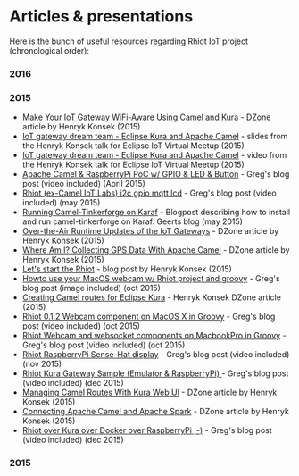 # Articles & presentations

Here is the bunch of useful resources regarding Rhiot IoT project (chronological order):

### 2016



### 2015

- [Make Your IoT Gateway WiFi-Aware Using Camel and Kura](http://java.dzone.com/articles/make-your-iot-gateway-wifi) - DZone article by Henryk Konsek (2015)
- [IoT gateway dream team - Eclipse Kura and Apache Camel](http://www.slideshare.net/hekonsek/io-t-gateway-dream-team-eclipse-kura-and-apache-camel) - slides from the Henryk Konsek talk for Eclipse IoT Virtual Meetup (2015)
- [IoT gateway dream team - Eclipse Kura and Apache Camel](https://www.youtube.com/watch?v=mli5c-oTN1U) - video from the Henryk Konsek talk for Eclipse IoT Virtual Meetup (2015)
- [Apache Camel & RaspberryPi PoC w/ GPIO & LED & Button](http://gautric.github.io/blog/2015/04/03/apache-camel-raspberrypi-integration.html) - Greg's blog post (video included) (April 2015)
- [Rhiot (ex-Camel IoT Labs) i2c gpio mqtt lcd](http://gautric.github.io/blog/2015/05/20/camel-iot-labs-i2c-gpio-mqtt-lcd.html) - Greg's blog post (video included) (may 2015)
- [Running Camel-Tinkerforge on Karaf](https://geertschuring.wordpress.com/2015/05/25/running-camel-tinkerforge-on-karaf/) - Blogpost describing how to install and run camel-tinkerforge on Karaf. Geerts blog (may 2015)
- [Over-the-Air Runtime Updates of the IoT Gateways](http://java.dzone.com/articles/over-air-runtime-updates-iot) - DZone article by Henryk Konsek (2015)
- [Where Am I? Collecting GPS Data With Apache Camel](https://dzone.com/articles/where-am-i-collecting-gps-data-with-apache-camel) - DZone article by Henryk Konsek (2015)
- [Let's start the Rhiot](http://henryk-konsek.blogspot.com/2015/07/lets-start-rhiot.html) - blog post by Henryk Konsek (2015)
- [Howto use your MacOS webcam w/ Rhiot project and groovy](http://gautric.github.io/blog/2015/10/22/rhiot-0.1.2-camel-webcam-macos-x.html) - Greg's blog post (image included) (oct 2015)
- [Creating Camel routes for Eclipse Kura](https://dzone.com/articles/creating-camel-routes-for-eclipse-kura) - Henryk Konsek DZone article (2015)
- [Rhiot 0.1.2 Webcam component on MacOS X in Groovy](http://gautric.github.io/blog/2015/10/22/rhiot-0.1.2-camel-webcam-macos-x.html) - Greg's blog post (video included) (oct 2015)
- [Rhiot Webcam and websocket components on MacbookPro in Groovy](http://gautric.github.io/blog/2015/10/23/rhiot-camel-webcam-websocket-macbookpro.html) - Greg's blog post (video included) (oct 2015)
- [Rhiot RaspberryPi Sense-Hat display](http://gautric.github.io/blog/2015/11/24/rhiot-framebuffer-raspberrypi-sense-hat.html) - Greg's blog post (video included) (nov 2015)
- [Rhiot Kura Gateway Sample (Emulator & RaspberryPi) ](http://gautric.github.io/blog/2015/12/03/rhiot-kura-OSGi-full-sample.html) - Greg's blog post (video included) (dec 2015)
- [Managing Camel Routes With Kura Web UI](https://dzone.com/articles/managing-camel-routes-with-kura-web-ui) - DZone article by Henryk Konsek (2015)
- [Connecting Apache Camel and Apache Spark](https://dzone.com/articles/connecting-apache-camel-and-apache-spark) - DZone article by Henryk Konsek (2015)
- [Rhiot over Kura over Docker over RaspberryPi ;-)](http://gautric.github.io/blog/2015/12/28/rhiot-kura-docker-raspberrypi.html) - Greg's blog post (video included) (dec 2015)


### 2015
